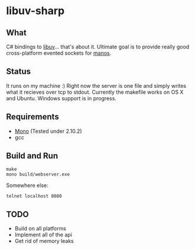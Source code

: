libuv-sharp
==========

What
----

C# bindings to [libuv][0]... that's about it. Ultimate goal is to provide really good cross-platform evented sockets for [manos][1].

Status
-----

It runs on my machine :)
Right now the server is one file and simply writes what it recieves over tcp to stdout.
Currently the makefile works on OS X and Ubuntu. Windows support is in progress.

Requirements
------------

* [Mono][2] (Tested under 2.10.2)
* gcc

Build and Run
-------------

	make
	mono build/webserver.exe

Somewhere else:

	telnet localhost 8080


TODO
----

* Build on all platforms
* Implement all of the api
* Get rid of memory leaks

[0]: https://www.github.com/joyent/libuv
[1]: https://www.github.com/jacksonh/manos
[2]: http://www.go-mono.com/mono-downloads/download.html
